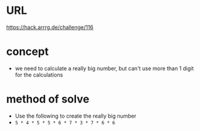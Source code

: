 # URL
https://hack.arrrg.de/challenge/116
# concept
* we need to calculate a really big number, but can't use more than 1 digit for the calculations
# method of solve
* Use the following to create the really big number
* `5 * 4 * 5 * 5 * 6 * 7 * 3 * 7 * 6 * 6`

